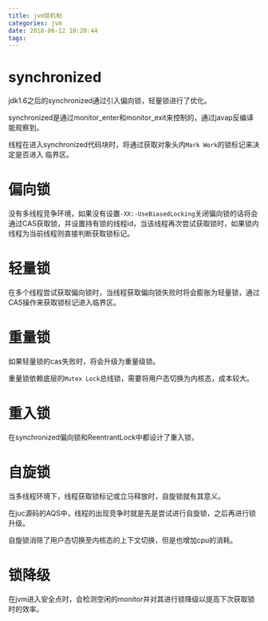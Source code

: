 ```yaml
---
title: jvm锁机制
categories: jvm
date: 2018-06-12 10:20:44
tags:
---
```


# synchronized

jdk1.6之后的synchronized通过引入偏向锁，轻量锁进行了优化。

synchronized是通过monitor_enter和monitor_exit来控制的，通过javap反编译能观察到。

线程在进入synchronized代码块时，将通过获取对象头内`Mark Work`的锁标记来决定是否进入 临界区。

# 偏向锁

没有多线程竞争环境，如果没有设置`-XX:-UseBiasedLocking`关闭偏向锁的话将会通过CAS获取锁，并设置持有锁的线程id，当该线程再次尝试获取锁时，如果锁内线程为当前线程则直接判断获取锁标记。

# 轻量锁

在多个线程尝试获取偏向锁时，当线程获取偏向锁失败时将会膨胀为轻量锁，通过CAS操作来获取锁标记进入临界区。

# 重量锁

如果轻量锁的cas失败时，将会升级为重量级锁。

重量锁依赖底层的`Mutex Lock`总线锁，需要将用户态切换为内核态，成本较大。


# 重入锁

在synchronized偏向锁和ReentrantLock中都设计了重入锁，

# 自旋锁

当多线程环境下，线程获取锁标记或立马释放时，自旋锁就有其意义。

在juc源码的AQS中，线程的出现竞争时就是先是尝试进行自旋锁，之后再进行锁升级。

自旋锁消除了用户态切换至内核态的上下文切换，但是也增加cpu的消耗。

# 锁降级

在jvm进入安全点时，会检测空闲的monitor并对其进行锁降级以提高下次获取锁时的效率。

